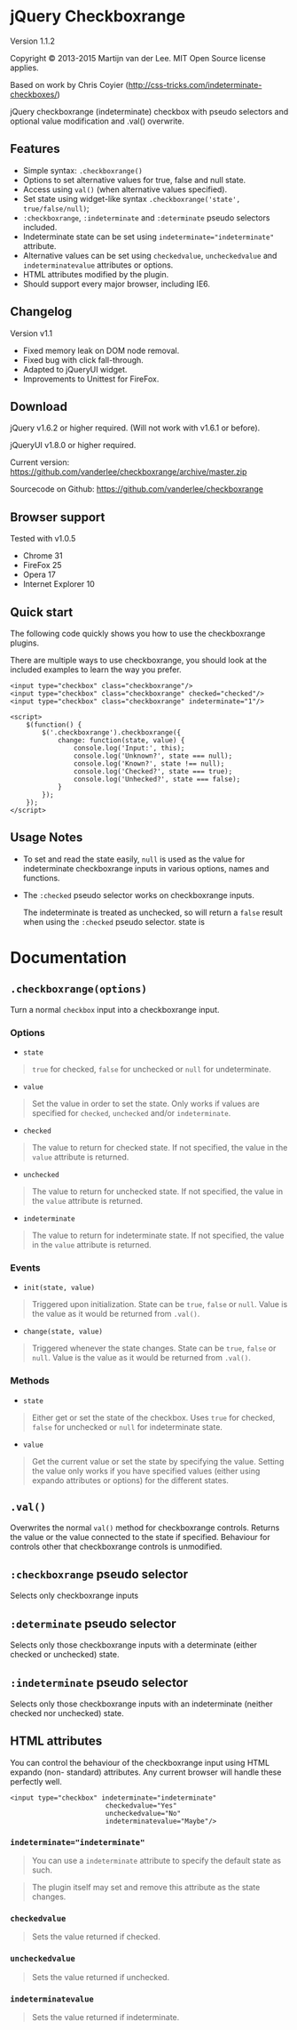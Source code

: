 jQuery Checkboxrange
===============
Version 1.1.2

Copyright &copy; 2013-2015 Martijn van der Lee.
MIT Open Source license applies.

Based on work by Chris Coyier (http://css-tricks.com/indeterminate-checkboxes/)

jQuery checkboxrange (indeterminate) checkbox with pseudo selectors and optional
value modification and .val() overwrite.

Features
--------
-	Simple syntax: `.checkboxrange()`
-	Options to set alternative values for true, false and null state.
-	Access using `val()` (when alternative values specified).
-	Set state using widget-like syntax `.checkboxrange('state', true/false/null)`;
-	`:checkboxrange`, `:indeterminate` and `:determinate` pseudo selectors included.
-	Indeterminate state can be set using `indeterminate="indeterminate"`
	attribute.
-	Alternative values can be set using `checkedvalue`, `uncheckedvalue` and
	`indeterminatevalue` attributes or options.
-	HTML attributes modified by the plugin.
-	Should support every major browser, including IE6.

Changelog
-----------
Version v1.1

-	Fixed memory leak on DOM node removal.
-	Fixed bug with click fall-through.
-	Adapted to jQueryUI widget.
-	Improvements to Unittest for FireFox.

Download
--------
jQuery v1.6.2 or higher required. (Will not work with v1.6.1 or before).

jQueryUI v1.8.0 or higher required.

Current version: https://github.com/vanderlee/checkboxrange/archive/master.zip

Sourcecode on Github: https://github.com/vanderlee/checkboxrange

Browser support
---------------
Tested with v1.0.5

-	Chrome 31
-	FireFox 25
-	Opera 17
-	Internet Explorer 10

Quick start
-----------
The following code quickly shows you how to use the checkboxrange plugins.

There are multiple ways to use checkboxrange, you should look at the included
examples to learn the way you prefer.

	<input type="checkbox" class="checkboxrange"/>
	<input type="checkbox" class="checkboxrange" checked="checked"/>
	<input type="checkbox" class="checkboxrange" indeterminate="1"/>

	<script>
		$(function() {
			$('.checkboxrange').checkboxrange({
				change: function(state, value) {
					console.log('Input:', this);
					console.log('Unknown?', state === null);
					console.log('Known?', state !== null);
					console.log('Checked?', state === true);
					console.log('Unhecked?', state === false);
				}
			});
		});
	</script>

Usage Notes
-----------
-	To set and read the state easily, `null` is used as the value for
	indeterminate checkboxrange inputs in various options, names and functions.

-	The `:checked` pseudo selector works on checkboxrange inputs.

	The indeterminate is treated as unchecked, so will return a `false` result
	when using the `:checked` pseudo selector.
	state is

Documentation
=============
`.checkboxrange(options)`
--------------------
Turn a normal `checkbox` input into a checkboxrange input.

### Options

-	`state`

>	`true` for checked, `false` for unchecked or `null` for undeterminate.

-	`value`

>	Set the value in order to set the state. Only works if values are specified
	for `checked`, `unchecked` and/or `indeterminate`.

-	`checked`

>	The value to return for checked state. If not specified, the value in the
	`value` attribute is returned.

-	`unchecked`

>	The value to return for unchecked state. If not specified, the value in the
	`value` attribute is returned.

-	`indeterminate`

>	The value to return for indeterminate state. If not specified, the value in
	the	`value` attribute is returned.


### Events

-	`init(state, value)`

>	Triggered upon initialization.
	State can be `true`, `false` or `null`. Value is the value as it would be
	returned from `.val()`.

-	`change(state, value)`

>	Triggered whenever the state changes.
	State can be `true`, `false` or `null`. Value is the value as it would be
	returned from `.val()`.


###	Methods

-	`state`

>	Either get or set the state of the checkbox. Uses `true` for checked,
	`false` for unchecked or `null` for indeterminate state.

-	`value`

>	Get the current value or set the state by specifying the value.
	Setting the value only works if you have specified values (either using
	expando attributes or options) for the different states.

`.val()`
--------
Overwrites the normal `val()` method for checkboxrange controls. Returns the value
or the value connected to the state if specified.
Behaviour for controls other that checkboxrange controls is unmodified.

`:checkboxrange` pseudo selector
---------------------------
Selects only checkboxrange inputs

`:determinate` pseudo selector
------------------------------
Selects only those checkboxrange inputs with a determinate (either checked or
unchecked) state.

`:indeterminate` pseudo selector
--------------------------------
Selects only those checkboxrange inputs with an indeterminate (neither checked
nor unchecked) state.

HTML attributes
---------------
You can control the behaviour of the checkboxrange input using HTML expando (non-
standard) attributes. Any current browser will handle these perfectly well.

	<input type="checkbox" indeterminate="indeterminate"
							checkedvalue="Yes"
							uncheckedvalue="No"
							indeterminatevalue="Maybe"/>

### `indeterminate="indeterminate"`
>	You can use a `indeterminate` attribute to specify the default state as such.

>	The plugin itself may set and remove this attribute as the state changes.

### `checkedvalue`
>	Sets the value returned if checked.

### `uncheckedvalue`
>	Sets the value returned if unchecked.

### `indeterminatevalue`
>	Sets the value returned if indeterminate.
